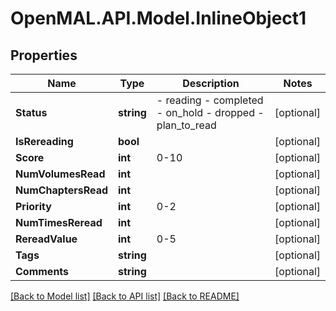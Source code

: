 # OpenMAL.API.Model.InlineObject1
## Properties

Name | Type | Description | Notes
------------ | ------------- | ------------- | -------------
**Status** | **string** | - reading - completed - on_hold - dropped - plan_to_read  | [optional] 
**IsRereading** | **bool** |  | [optional] 
**Score** | **int** | 0-10 | [optional] 
**NumVolumesRead** | **int** |  | [optional] 
**NumChaptersRead** | **int** |  | [optional] 
**Priority** | **int** | 0-2  | [optional] 
**NumTimesReread** | **int** |  | [optional] 
**RereadValue** | **int** | 0-5  | [optional] 
**Tags** | **string** |  | [optional] 
**Comments** | **string** |  | [optional] 

[[Back to Model list]](../README.md#documentation-for-models) [[Back to API list]](../README.md#documentation-for-api-endpoints) [[Back to README]](../README.md)

